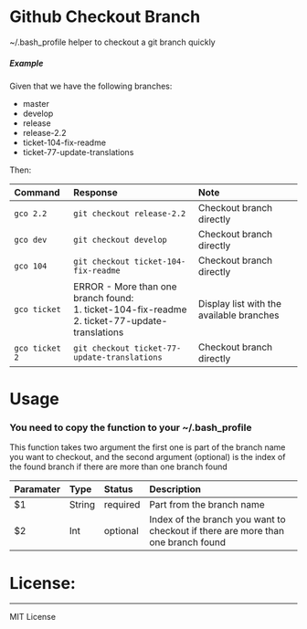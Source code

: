 # Github Checkout Branch
~/.bash_profile helper to checkout a git branch quickly 

##### Example
Given that we have the following branches:
- master
- develop
- release
- release-2.2
- ticket-104-fix-readme
- ticket-77-update-translations

Then:

| Command        | Response                                   | Note                     |
| :------------- | :----------------------------------------- | :----------------------- |
| `gco 2.2`      | `git checkout release-2.2`                   | Checkout branch directly |
| `gco dev`      | `git checkout develop`                       | Checkout branch directly |
| `gco 104`      | `git checkout ticket-104-fix-readme`         | Checkout branch directly |
| `gco ticket`   | ERROR - More than one branch found:<br>1. ticket-104-fix-readme<br>2. ticket-77-update-translations | Display list with the available branches |
| `gco ticket 2` | `git checkout ticket-77-update-translations` | Checkout branch directly |


# Usage

### You need to copy the function to your ~/.bash_profile

This function takes two argument the first one is part of the branch name you want to checkout,
and the second argument (optional) is the index of the found branch if there are more than one branch found

| Paramater | Type   | Status   | Description               |
| :-------- | :----- | :------- | :------------------------ |
| $1        | String | required | Part from the branch name |
| $2        | Int    | optional | Index of the branch you want to checkout if there are more than one branch found |

# License:
--------
MIT License

